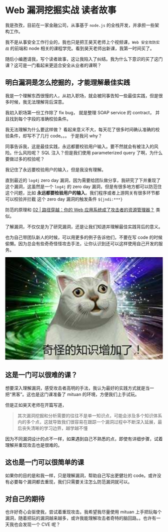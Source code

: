 # Web 漏洞挖掘实战 读者故事

我是孜孜，目前在一家金融公司，从事基于 `node.js` 的全栈开发，并承担一些架构工作。

我不是从事安全工作行业的，我也只是把王昊天老师上个视频课，`Web 安全攻防实战` 的前端和 node 相关的课程学完。看到昊天老师出新课，我第一时间买了。

随后小编邀请我，写个读者故事，这让我陷入了纠结。我为什么下意识的买了这门课？这可是一门看起来更适合安全从业者的课啊？

## 明白漏洞是怎么挖掘的，才能理解最佳实践

我是一个理解东西很慢的人，从初入职场，就会被同事告知一些最佳实践，但是很多时候，我无法理解背后深意。

我初入职场第一份工作除了 fix bug， 就是整理 SOAP service 的 contract， 并且找到每个字段的准确校验条件。

我无法理解为什么要这样做？ 看起来意义不大，每天花了很多时间确认准确的校验条件，却写不了几行 code。。。 于是我问 why？

同事告诉我，这是最佳实践，永远都要校验用户输入。要不然就会有被注入的风险。什么风险呢？ SQL 注入？但是我们使用 parameterized query 了啊，为什么要做过多的校验呢？

我记住了永远要校验用户的输入，但是我没有理解。

直到最近的 `log4j` zero day 漏洞，因为需要给团队做分享，我研究了下并重现了这个漏洞，这虽然是一个 `log4j` 的 zero day 漏洞，但是有很多地方都可以防范住这个问题，比如 **永远都要检验用户的输入**。我们程序或者上游网关有很多环节都可以校验并拦截 这个 zero day 漏洞的触发条件 `${jndi:***}`

防范的原理和 [02 | 路径穿越：你的 Web 应用系统成了攻击者的资源管理器？](https://time.geekbang.org/column/article/470071) 类似。

了解漏洞，不仅仅是为了研究漏洞，还是让我们知道并理解最佳实践背后的意义。

也为自己带团队新人的时候，可以用更多的例子告诉他们，不要在写 code 的时候偷懒。因为总会有些奇奇怪怪攻击手法，让你认识到还可以这样使用自己开发的服务。

![1](./1.jpg)

## 这是一门可以很难的课？

想要深入理解漏洞，感受攻击者高明的手法，我认为最好的实践方式就是当一把“黑客”。这也是这门课准备了 mituan 的环境，方便我们上手试玩。

但是正如昊天老师在开篇写道，

> 其次漏洞挖掘和分析需要的往往不是单一知识点，可能会涉及多个知识体系内的多个点，这就导致我们很容易在跟踪一个漏洞过程中不断深入延展，最后丧失清晰的学习边界，越学越不懂

因为不同漏洞设计的点不一样，如果遇到自己不熟悉的点，即使有详细步骤，试着理解并重现攻击也是很难的。

## 这也是一门可以很简单的课

如果你的目的是和我一样，只是理解漏洞，帮助自己写出更健壮的 code。或许没有必要每个漏洞都去重现，我们只需要关注怎么防范漏洞就可以。

## 对自己的期待

也许好奇心会驱使我，尝试着重现攻击。我希望我尽量使用 mituan 上手把玩每个漏洞，随着把玩的漏洞越来越多，或许我能理解攻击者奇特的脑回路。。也许有一天我也会发现一个 CVE 呢？

